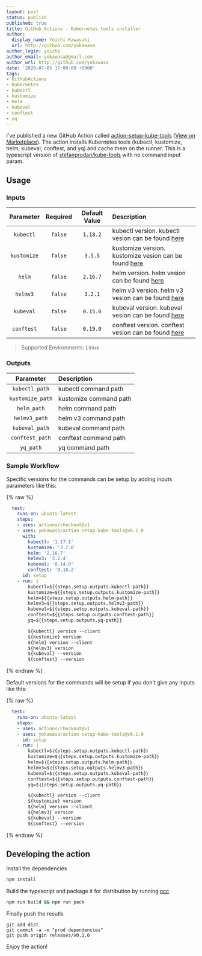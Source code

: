 ```yaml
---
layout: post
status: publish
published: true
title: GitHub Actions - Kubernetes tools installer
author:
  display_name: Yoichi Kawasaki
  url: http://github.com/yokawasa
author_login: yoichi
author_email: yokawasa@gmail.com
author_url: http://github.com/yokawasa
date: '2020-07-05 17:00:00 +0900'
tags:
- GitHubActions
- Kubernetes
- kubectl
- kustomize
- helm
- kubeval
- conftest
- yq
---
```


I've published a new GitHub Action called [action-setup-kube-tools](https://github.com/yokawasa/action-setup-kube-tools) ([View on Marketplace](https://github.com/marketplace/actions/kubernetes-toolset-installer)). The action installs Kubernetes tools (kubectl, kustomize, helm, kubeval, conftest, and yq) and cache them on the runner. This is a typescript version of [stefanprodan/kube-tools](https://github.com/stefanprodan/kube-tools) with no command input param.

## Usage

### Inputs

|Parameter|Required|Default Value|Description|
|:--:|:--:|:--:|:--|
|`kubectl`|`false`|`1.18.2`| kubectl version. kubectl vesion can be found [here](https://github.com/kubernetes/kubernetes/releases)|
|`kustomize`|`false`|`3.5.5`| kustomize version. kustomize vesion can be found [here](https://github.com/kubernetes-sigs/kustomize/releases)|
|`helm`|`false`|`2.16.7`| helm version. helm vesion can be found [here](https://github.com/helm/helm/releases)|
|`helmv3`|`false`|`3.2.1`| helm v3 version. helm v3 vesion can be found [here](https://github.com/helm/helm/releases)|
|`kubeval`|`false`|`0.15.0`| kubeval version. kubeval vesion can be found [here](https://github.com/instrumenta/kubeval/releases)|
|`conftest`|`false`|`0.19.0`| conftest version. conftest vesion can be found [here](https://github.com/open-policy-agent/conftest/releases)|

> Supported Environments: Linux

### Outputs

|Parameter|Description|
|:--:|:--|
|`kubectl_path`| kubectl command path |
|`kustomize_path`| kustomize command path |
|`helm_path`| helm command path |
|`helmv3_path`| helm v3 command path |
|`kubeval_path`| kubeval command path |
|`conftest_path`| conftest command path |
|`yq_path`| yq command path |

### Sample Workflow

Specific versions for the commands can be setup by adding inputs parameters like this:

{% raw %}
```yaml
  test: 
    runs-on: ubuntu-latest
    steps:
    - uses: actions/checkout@v1
    - uses: yokawasa/action-setup-kube-tools@v0.1.0
      with:
        kubectl: '1.17.1'
        kustomize: '3.7.0'
        helm: '2.16.7'
        helmv3: '3.2.4'
        kubeval: '0.14.0'
        conftest: '0.18.2'
      id: setup
    - run: |
        kubectl=${{steps.setup.outputs.kubectl-path}}
        kustomize=${{steps.setup.outputs.kustomize-path}}
        helm=${{steps.setup.outputs.helm-path}}
        helmv3=${{steps.setup.outputs.helmv3-path}}
        kubeval=${{steps.setup.outputs.kubeval-path}}
        conftest=${{steps.setup.outputs.conftest-path}}
        yq=${{steps.setup.outputs.yq-path}}

        ${kubectl} version --client
        ${kustomize} version
        ${helm} version --client
        ${helmv3} version
        ${kubeval} --version
        ${conftest} --version
```
{% endraw %}

Default versions for the commands will be setup if you don't give any inputs like this:

{% raw %}
```yaml
  test: 
    runs-on: ubuntu-latest
    steps:
    - uses: actions/checkout@v1
    - uses: yokawasa/action-setup-kube-tools@v0.1.0
      id: setup
    - run: |
        kubectl=$｛{steps.setup.outputs.kubectl-path}｝
        kustomize=$｛{steps.setup.outputs.kustomize-path}｝
        helm=$｛{steps.setup.outputs.helm-path}｝
        helmv3=$｛{steps.setup.outputs.helmv3-path}｝
        kubeval=$｛{steps.setup.outputs.kubeval-path}｝
        conftest=$｛{steps.setup.outputs.conftest-path}｝
        yq=$｛{steps.setup.outputs.yq-path}｝

        ${kubectl} version --client
        ${kustomize} version
        ${helm} version --client
        ${helmv3} version
        ${kubeval} --version
        ${conftest} --version
```
{% endraw %}


## Developing the action

Install the dependencies  
```bash
npm install
```

Build the typescript and package it for distribution by running [ncc](https://github.com/zeit/ncc)
```bash
npm run build && npm run pack
```

Finally push the resutls
```
git add dist
git commit -a -m "prod dependencies"
git push origin releases/v0.1.0
```

Enjoy the action!
